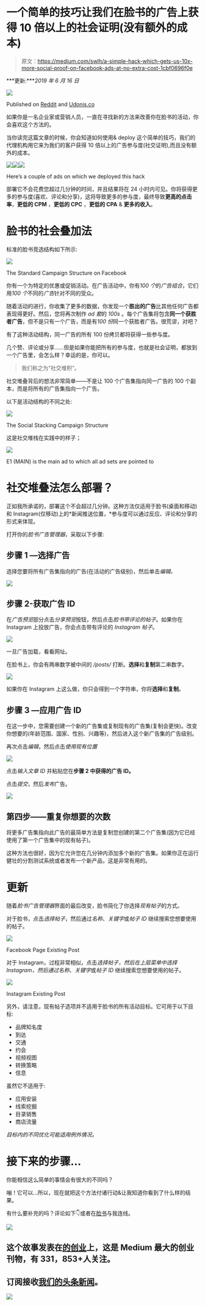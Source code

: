 # 一个简单的技巧让我们在脸书的广告上获得 10 倍以上的社会证明(没有额外的成本)

> 原文：<https://medium.com/swlh/a-simple-hack-which-gets-us-10x-more-social-proof-on-facebook-ads-at-no-extra-cost-1cbf0696f0e>

***更新:****2019 年 6 月 16 日*

![](img/7fa09c190100508caf8cc549845cce92.png)

Published on [Reddit](https://www.reddit.com/r/Entrepreneur/comments/8h16cp/a_simple_hack_which_gets_me_10x_more_social_proof/) and [Udonis.co](https://www.blog.udonis.co/social-stacking-method)

如果你是一名企业家或营销人员，一直在寻找新的方法来改善你在脸书的活动，你会喜欢这个方法的。

当你读完这篇文章的时候，你会知道如何使用& deploy 这个简单的技巧，我们的代理机构用它来为我们的客户获得 10 倍以上的广告参与度(社交证明),而且没有额外的成本。

![](img/f419fff541dbead5a18a0c3c208e4dda.png)![](img/ccf07bceafaf35a44f6e114ffdf812d9.png)![](img/6c639f528255f779e8f7e7ec4faed9dc.png)

Here’s a couple of ads on which we deployed this hack

部署它不会花费您超过几分钟的时间，并且结果将在 24 小时内可见。你将获得更多的参与度(喜欢、评论和分享)，这将导致更多的参与度，最终导致**更高的点击率**，**更低的 CPM** ，**更低的 CPC** ，**更低的 CPA** & **更多的收入**。

# 脸书的社会叠加法

标准的脸书竞选结构如下所示:

![](img/e866f47c13f620deb0a713d783b705e3.png)

The Standard Campaign Structure on Facebook

你有一个为特定的优惠或促销活动。在广告活动中，你有*100 个*的*广告组合*，它们用*100 个*不同的*广告*针对不同的受众。

随着活动的进行，你收集了更多的数据，你发现一个**胜出的广告**比其他任何广告都表现得更好。然后，您将再次制作 *ad 套*的 *100s* 。每个广告集将包含**同一个获胜者广告**，但不是只有一个广告，而是有*100 份*同一个获胜者广告。很荒谬，对吧？

有了这种活动结构，同一广告的所有 100 份拷贝都将获得一些参与度。

几个赞、评论或分享……但是如果你能把所有的参与度，也就是社会证明，都放到一个广告里，会怎么样？幸运的是，你可以。

> 我们称之为“社交堆积”。

社交堆叠背后的想法非常简单——不是让 100 个广告集指向同一广告的 100 个副本，而是将所有的广告集指向一个广告。

以下是活动结构的不同之处:

![](img/60a6fe8fc365096a7bc1d02a8327b62a.png)

The Social Stacking Campaign Structure

这是社交堆栈在实践中的样子；

![](img/f73064fcfb30617b75a01ee429fa1db1.png)

E1 (MAIN) is the main ad to which all ad sets are pointed to

# 社交堆叠法怎么部署？

正如我所承诺的，部署这个不会超过几分钟。这种方法仅适用于脸书(桌面和移动)和 Instagram(仅移动)上的*新闻推送位置，*参与度可以通过反应、评论和分享的形式来体现。

打开你的*脸书广告管理器*，采取以下步骤:

## 步骤 1 —选择广告

选择您要将所有广告集指向的广告(在活动的广告级别)，然后单击*编辑。*

![](img/5a4a7bb85dfb8c9ba66eca6d061067d0.png)

## 步骤 2-获取广告 ID

在*广告预览*部分点击*分享预览*按钮，然后点击*脸书带评论的帖子*。如果你在 Instagram 上投放广告，你会点击带有评论的 *Instagram 帖子*。

![](img/b2aecbf58b099f00593f95e84377e000.png)

一旦广告加载，看看网址。

在脸书上，你会有两串数字被中间的 */posts/* 打断。**选择**和**复制**第二串数字。

![](img/313adbd07fdf31457587a76bce9dd152.png)

如果你在 Instagram 上这么做，你只会得到一个字符串，你将**选择**和**复制**。

## 步骤 3 —应用广告 ID

在这一步中，您需要创建一个新的广告集或复制现有的广告集(复制会更快)。改变你想要的(年龄范围、国家、性别、兴趣等)，然后进入这个新广告集的广告级别。

再次点击*编辑*，然后点击*使用现有位置*

![](img/66cdb3869a2b407fba5d45d84f56ba0e.png)

点击*输入文章 ID* 并粘贴您在**步骤 2 中获得的广告 ID。**

点击*提交*，然后*发布*广告。

![](img/0ec5ab17e47bebf5ab9ba602c2e61d6e.png)

## 第四步——重复你想要的次数

将更多广告集指向此广告的最简单方法是复制您创建的第二个广告集(因为它已经使用了第一个广告集中的现有帖子)。

这种方法也很好，因为它允许您在几分钟内添加多个新的广告集。如果你正在运行健壮的分割测试系统或者发布一个新产品，这是非常有用的。

# **更新**

随着*脸书广告管理器*界面的最后改变，脸书简化了你选择*现有帖子*的方式。

对于脸书，点击*选择帖子*，然后通过*名称*、*关键字*或*帖子 ID* 继续搜索您想要使用的帖子。

![](img/115157c25e1b9411f137ebcc0e59357d.png)

Facebook Page Existing Post

对于 Instagram，过程非常相似，点击*选择帖子，*然后在上层菜单中选择 Instagram，然后通过*名称*、*关键字*或*帖子 ID* 继续搜索您想要使用的帖子。

![](img/8a1fafc1ab9d963a1a746a76d2864b86.png)

Instagram Existing Post

另外，请注意，现有帖子选项并不适用于脸书的所有活动目标。它可用于以下目标:

*   品牌知名度
*   到达
*   交通
*   约会
*   视频视图
*   转换策略
*   信息

虽然它不适用于:

*   应用安装
*   线索挖掘
*   目录销售
*   商店流量

*目标内的不同优化可能适用例外情况。*

# 接下来的步骤…

你能相信这么简单的事情会有很大的不同吗？

嘣！它可以…所以，现在就把这个方法付诸行动&让我知道你看到了什么样的结果。

有什么要补充的吗？评论如下👇或者在[脸书](https://www.facebook.com/mike.grguric)与我连线。

[![](img/308a8d84fb9b2fab43d66c117fcc4bb4.png)](https://medium.com/swlh)

## 这个故事发表在[的创业](https://medium.com/swlh)上，这是 Medium 最大的创业刊物，有 331，853+人关注。

## 订阅接收[我们的头条新闻](http://growthsupply.com/the-startup-newsletter/)。

[![](img/b0164736ea17a63403e660de5dedf91a.png)](https://medium.com/swlh)